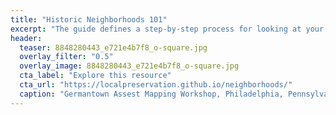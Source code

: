 ```yaml
---
title: "Historic Neighborhoods 101"
excerpt: "The guide defines a step-by-step process for looking at your neighborhood by completing a series of exercises, each of which are described and then illustrated with an actual neighborhood example."
header:
  teaser: 8848280443_e721e4b7f8_o-square.jpg
  overlay_filter: "0.5"
  overlay_image: 8848280443_e721e4b7f8_o-square.jpg
  cta_label: "Explore this resource"
  cta_url: "https://localpreservation.github.io/neighborhoods/"
  caption: "Germantown Assest Mapping Workshop, Philadelphia, Pennsylvania, 41420. Courtesy [Jeremy Beaudry/Flickr](https://www.flickr.com/photos/jbeau/8848280443/) ([CC BY-NC-SA 2.0](https://creativecommons.org/licenses/by-nc-sa/2.0/))"
---
```

